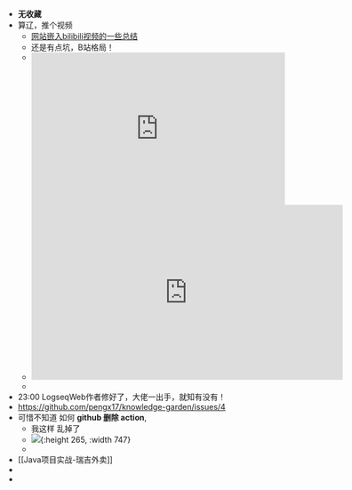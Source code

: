 - **无收藏**
- 算辽，推个视频
	- [网站嵌入bilibili视频的一些总结](https://www.bilibili.com/read/cv6775208)
	- 还是有点坑，B站格局！
	- <div style="position: relative; padding: 30% 45%;">
	  <iframe 
	  style="position: absolute; width: 100%; height: 100%; left: 0; top: 0;"
	  src="
	  https://player.bilibili.com/player.html?aid=257099805&bvid=BV15Y411g7dw&cid=735612862&page=1
	   &as_wide=1&high_quality=1&danmaku=0" frameborder="no" scrolling="no">
	  </iframe>
	   </div>
	- <iframe width="560" height="315" src="https://www.youtube.com/embed/_ZIRfuHodTs" title="YouTube video player" frameborder="0" allow="accelerometer; autoplay; clipboard-write; encrypted-media; gyroscope; picture-in-picture" allowfullscreen></iframe>
	-
- 23:00 LogseqWeb作者修好了，大佬一出手，就知有没有！
- https://github.com/pengx17/knowledge-garden/issues/4
- 可惜不知道 如何  **github 删除 action**,
	- 我这样 乱掉了
	- ![](https://wangguanjingji.oss-cn-beijing.aliyuncs.com/picture/1654184751092.png){:height 265, :width 747}
	-
- [[Java项目实战-瑞吉外卖]]
-
-